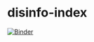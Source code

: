 # disinfo-index

[![Binder](https://mybinder.org/badge_logo.svg)](https://mybinder.org/v2/gh/sangitarajank/disinfo-index/main?filepath=disinfo%20analysis.ipynb)

